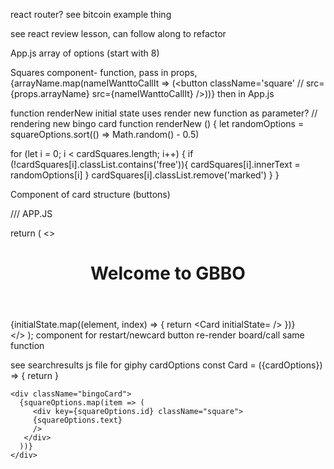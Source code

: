 react router?
see bitcoin example thing

see react review lesson, can follow along to refactor

App.js
array of options (start with 8)

Squares component- function, pass in props, 
{arrayName.map(nameIWanttoCallIt => (<button
      className='square'
      // src={props.arrayName}
      src={nameIWanttoCallIt}
      />))}
then in App.js
   <Squares arrayName={arrayName}/>

function renderNew 
initial state uses render new function as parameter?
// rendering new bingo card
function renderNew () {
  let randomOptions = squareOptions.sort(() => Math.random() - 0.5)

  for (let i = 0; i < cardSquares.length; i++) {
    if (!cardSquares[i].classList.contains('free')){
      cardSquares[i].innerText = randomOptions[i]
    }
    cardSquares[i].classList.remove('marked')
  }
}

Component of card structure (buttons)


/// APP.JS

return ( 
    <>
      <header>
        <h1 className="name">Welcome to GBBO</h1>
      </header>
      <main>
      {initialState.map((element, index) => {
          return <Card initialState=
          <!-- {element} key={index}  -->
          />
      })}
      </main>
    </>
  );
  component for restart/newcard button
  re-render board/call same function


see searchresults js file for giphy
  cardOptions
  const Card = ({cardOptions}) => {
    return 
  }
  <Component cardOptions={cardOptions}>

    <div className="bingoCard">
      {squareOptions.map(item => (
         <div key={squareOptions.id} className="square">
         {squareOptions.text}
         />
       </div>
      ))}
    </div>